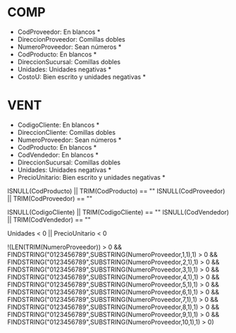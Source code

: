 # COMP

- CodProveedor: En blancos \*
- DireccionProveedor: Comillas dobles
- NumeroProveedor: Sean números \*
- CodProducto: En blancos \*
- DireccionSucursal: Comillas dobles
- Unidades: Unidades negativas \*
- CostoU: Bien escrito y unidades negativas \*

# VENT

- CodigoCliente: En blancos \*
- DireccionCliente: Comillas dobles
- NumeroProveedor: Sean números \*
- CodProducto: En blancos \*
- CodVendedor: En blancos \*
- DireccionSucursal: Comillas dobles
- Unidades: Unidades negativas \*
- PrecioUnitario: Bien escrito y unidades negativas \*

ISNULL(CodProducto) || TRIM(CodProducto) == ""
ISNULL(CodProveedor) || TRIM(CodProveedor) == ""

ISNULL(CodigoCliente) || TRIM(CodigoCliente) == ""
ISNULL(CodVendedor) || TRIM(CodVendedor) == ""

Unidades < 0 || PrecioUnitario < 0

!(LEN(TRIM(NumeroProveedor)) > 0 && FINDSTRING("0123456789",SUBSTRING(NumeroProveedor,1,1),1) > 0 && FINDSTRING("0123456789",SUBSTRING(NumeroProveedor,2,1),1) > 0 && FINDSTRING("0123456789",SUBSTRING(NumeroProveedor,3,1),1) > 0 && FINDSTRING("0123456789",SUBSTRING(NumeroProveedor,4,1),1) > 0 && FINDSTRING("0123456789",SUBSTRING(NumeroProveedor,5,1),1) > 0 && FINDSTRING("0123456789",SUBSTRING(NumeroProveedor,6,1),1) > 0 && FINDSTRING("0123456789",SUBSTRING(NumeroProveedor,7,1),1) > 0 && FINDSTRING("0123456789",SUBSTRING(NumeroProveedor,8,1),1) > 0 && FINDSTRING("0123456789",SUBSTRING(NumeroProveedor,9,1),1) > 0 && FINDSTRING("0123456789",SUBSTRING(NumeroProveedor,10,1),1) > 0)
